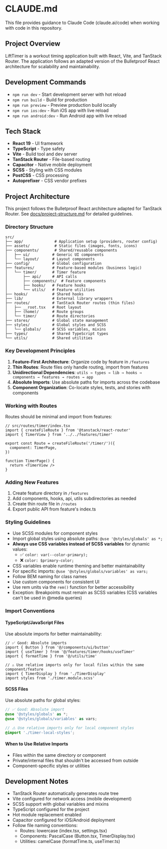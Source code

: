 # CLAUDE.md

This file provides guidance to Claude Code (claude.ai/code) when working with code in this repository.

## Project Overview

LiftTimer is a workout timing application built with React, Vite, and TanStack Router. The application follows an adapted version of the Bulletproof React architecture for scalability and maintainability.

## Development Commands

- `npm run dev` - Start development server with hot reload
- `npm run build` - Build for production
- `npm run preview` - Preview production build locally
- `npm run ios:dev` - Run iOS app with live reload
- `npm run android:dev` - Run Android app with live reload

## Tech Stack

- **React 19** - UI framework
- **TypeScript** - Type safety
- **Vite** - Build tool and dev server
- **TanStack Router** - File-based routing
- **Capacitor** - Native mobile deployment
- **SCSS** - Styling with CSS modules
- **PostCSS** - CSS processing
- **Autoprefixer** - CSS vendor prefixes

## Project Architecture

This project follows the Bulletproof React architecture adapted for TanStack Router. See [docs/project-structure.md](./docs/project-structure.md) for detailed guidelines.

### Directory Structure

```
src/
├── app/              # Application setup (providers, router config)
├── assets/           # Static files (images, fonts, icons)
├── components/       # Shared/reusable components
│   ├── ui/          # Generic UI components
│   └── layout/      # Layout components
├── config/          # Global configuration
├── features/        # Feature-based modules (business logic)
│   └── timer/       # Timer feature
│       ├── api/     # API calls
│       ├── components/  # Feature components
│       ├── hooks/   # Feature hooks
│       └── utils/   # Feature utilities
├── hooks/           # Shared hooks
├── lib/             # External library wrappers
├── routes/          # TanStack Router routes (thin files)
│   ├── __root.tsx   # Root layout
│   ├── (home)/      # Route groups
│   └── timer/       # Route directories
├── stores/          # Global state management
├── styles/          # Global styles and SCSS
│   └── globals/     # SCSS variables, mixins
├── types/           # Shared TypeScript types
└── utils/           # Shared utilities
```

### Key Development Principles

1. **Feature-First Architecture**: Organize code by feature in `/features`
2. **Thin Routes**: Route files only handle routing, import from features
3. **Unidirectional Dependencies**: `utils → types → lib → hooks → components → features → routes → app`
4. **Absolute Imports**: Use absolute paths for imports across the codebase
5. **Component Organization**: Co-locate styles, tests, and stories with components

### Working with Routes

Routes should be minimal and import from features:

```tsx
// src/routes/timer/index.tsx
import { createFileRoute } from '@tanstack/react-router'
import { TimerView } from '../../features/timer'

export const Route = createFileRoute('/timer/')({
  component: TimerPage,
})

function TimerPage() {
  return <TimerView />
}
```

### Adding New Features

1. Create feature directory in `/features`
2. Add components, hooks, api, utils subdirectories as needed
3. Create thin route file in `/routes`
4. Export public API from feature's index.ts

### Styling Guidelines

- Use SCSS modules for component styles
- Import global styles using absolute paths: `@use '@styles/globals' as *;`
- **Always use CSS variables instead of SCSS variables** for dynamic values:
  - ✅ `color: var(--color-primary);`
  - ❌ `color: $primary-color;`
- CSS variables enable runtime theming and better maintainability
- For specific imports: `@use '@styles/globals/variables' as vars;`
- Follow BEM naming for class names
- Use custom components for consistent UI
- Use rem units via the `rem()` function for better accessibility
- Exception: Breakpoints must remain as SCSS variables (CSS variables can't be used in @media queries)

### Import Conventions

#### TypeScript/JavaScript Files
Use absolute imports for better maintainability:

```tsx
// ✅ Good: Absolute imports
import { Button } from '@/components/ui/button'
import { useTimer } from '@/features/timer/hooks/useTimer'
import { formatTime } from '@/utils/time'

// ⚠️ Use relative imports only for local files within the same component/feature
import { TimerDisplay } from './TimerDisplay'
import styles from './timer.module.scss'
```

#### SCSS Files
Use absolute paths for global styles:

```scss
// ✅ Good: Absolute import
@use '@styles/globals' as *;
@use '@styles/globals/variables' as vars;

// ⚠️ Use relative imports only for local component styles
@import './timer-local-styles';
```

#### When to Use Relative Imports
- Files within the same directory or component
- Private/internal files that shouldn't be accessed from outside
- Component-specific styles or utilities

## Development Notes

- TanStack Router automatically generates route tree
- Vite configured for network access (mobile development)
- SCSS support with global variables and mixins
- TypeScript configured for the project
- Hot module replacement enabled
- Capacitor configured for iOS/Android deployment
- Follow file naming conventions:
  - Routes: lowercase (index.tsx, settings.tsx)
  - Components: PascalCase (Button.tsx, TimerDisplay.tsx)
  - Utilities: camelCase (formatTime.ts, useTimer.ts)